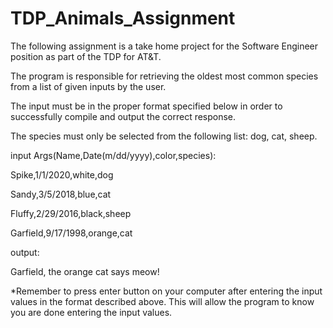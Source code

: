 # TDP_Animals_Assignment

The following assignment is a take home project for the Software Engineer position as part of the TDP for AT&T.

The program is responsible for retrieving the oldest most common species from a list of given inputs by the user.

The input must be in the proper format specified below in order to successfully compile and output the correct response.

The species must only be selected from the following list: dog, cat, sheep.


input Args(Name,Date(m/dd/yyyy),color,species):

Spike,1/1/2020,white,dog

Sandy,3/5/2018,blue,cat

Fluffy,2/29/2016,black,sheep

Garfield,9/17/1998,orange,cat


output:

Garfield, the orange cat says meow!


*Remember to press enter button on your computer after entering the input values in the format described above.
This will allow the program to know you are done entering the input values.
